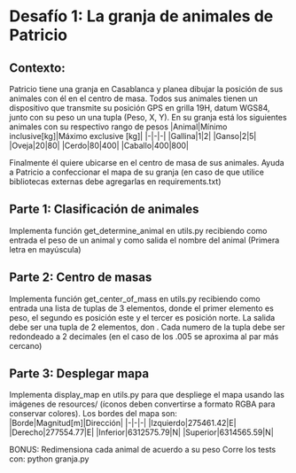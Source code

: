 Desafío 1: La granja de animales de Patricio
============================================
## Contexto:
Patricio tiene una granja en Casablanca y planea dibujar la posición de sus animales con él en el centro de masa. Todos sus animales tienen un dispositivo que transmite su posición GPS en grilla 19H, datum WGS84, junto con su peso un una tupla (Peso, X, Y). En su granja está los siguientes animales con su respectivo rango de pesos
|Animal|Mínimo inclusive[kg]|Máximo exclusive [kg]|
|-|-|-|
|Gallina|1|2|
|Ganso|2|5|
|Oveja|20|80|
|Cerdo|80|400|
|Caballo|400|800|

Finalmente él quiere ubicarse en el centro de masa de sus animales.
Ayuda a Patricio a confeccionar el mapa de su granja (en caso de que utilice bibliotecas externas debe agregarlas en requirements.txt)

## Parte 1: Clasificación de animales
Implementa función get_determine_animal en utils.py recibiendo como entrada el peso de un animal y como salida el nombre del animal (Primera letra en mayúscula)

## Parte 2: Centro de masas
Implementa función get_center_of_mass en utils.py recibiendo como entrada una lista de tuplas de 3 elementos, donde el primer elemento es peso, el segundo es posición este y el tercer es posición norte. La salida debe ser una tupla de 2 elementos, don . Cada numero de la tupla debe ser redondeado a 2 decimales (en el caso de los .005 se aproxima al par más cercano)

## Parte 3: Desplegar mapa
Implementa display_map en utils.py para que despliege el mapa usando las imágenes de resources/ (íconos deben convertirse a formato RGBA para conservar colores). Los bordes del mapa son:
|Borde|Magnitud[m]|Dirección|
|-|-|-|
|Izquierdo|275461.42|E|
|Derecho|277554.77|E|
|Inferior|6312575.79|N|
|Superior|6314565.59|N|

BONUS: Redimensiona cada animal de acuerdo a su peso
Corre los tests con:
python granja.py
